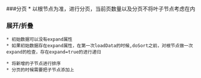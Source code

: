 
###分页
	* 以根节点为准，进行分页，当前页数量以及分页不将叶子节点考虑在内

### 展开/折叠
	* 初始数据可以没有expand属性
	* 如果初始数据存在expand属性，在第一次loadData的时候,doSort之前，对根节点做一次expand的检查，存在expand=true的进行递归

	* 将新增的子节点进行排序 
	* 分页的时候需要把子节点添加上